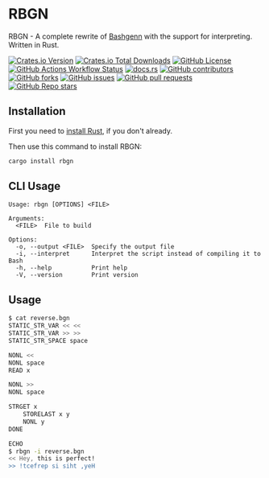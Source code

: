 # RBGN

RBGN - A complete rewrite of [Bashgenn](https://github.com/romw314/bashgenn) with the support for interpreting. Written in Rust.

[![Crates.io Version](https://img.shields.io/crates/v/rbgn)](https://crates.io/crates/rbgn)
[![Crates.io Total Downloads](https://img.shields.io/crates/d/rbgn)](https://crates.io/crates/rbgn)
[![GitHub License](https://img.shields.io/github/license/romw314/rust-bashgenn)](https://github.com/romw314/rust-bashgenn/blob/master/UNLICENSE.txt)
[![GitHub Actions Workflow Status](https://img.shields.io/github/actions/workflow/status/romw314/rust-bashgenn/rust.yml?logo=githubactions&logoColor=white)](https://github.com/romw314/rust-bashgenn/actions/workflows/rust.yml)
[![docs.rs](https://img.shields.io/docsrs/rbgn?logo=docsdotrs)](https://docs.rs/rbgn)
[![GitHub contributors](https://img.shields.io/github/contributors/romw314/rust-bashgenn?logo=github)](https://github.com/romw314/rust-bashgenn/graphs/contributors)
[![GitHub forks](https://img.shields.io/github/forks/romw314/rust-bashgenn?style=flat&logo=github)](https://github.com/romw314/rust-bashgenn/forks)
[![GitHub issues](https://img.shields.io/github/issues/romw314/rust-bashgenn?logo=github)](https://github.com/romw314/rust-bashgenn/issues)
[![GitHub pull requests](https://img.shields.io/github/issues-pr/romw314/rust-bashgenn?logo=github)](https://github.com/romw314/rust-bashgenn/pulls)
[![GitHub Repo stars](https://img.shields.io/github/stars/romw314/rust-bashgenn?style=flat&logo=github)](https://github.com/romw314/rust-bashgenn/stargazers)

## Installation

First you need to [install Rust](https://rustup.rs/), if you don't already.

Then use this command to install RBGN:

```sh
cargo install rbgn
```

## CLI Usage

```
Usage: rbgn [OPTIONS] <FILE>

Arguments:
  <FILE>  File to build

Options:
  -o, --output <FILE>  Specify the output file
  -i, --interpret      Interpret the script instead of compiling it to Bash
  -h, --help           Print help
  -V, --version        Print version
```

## Usage

```sh
$ cat reverse.bgn
STATIC_STR_VAR << <<
STATIC_STR_VAR >> >>
STATIC_STR_SPACE space

NONL <<
NONL space
READ x

NONL >>
NONL space

STRGET x
	STORELAST x y
	NONL y
DONE

ECHO
$ rbgn -i reverse.bgn
<< Hey, this is perfect!
>> !tcefrep si siht ,yeH
```
